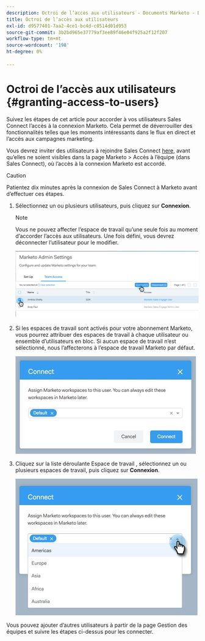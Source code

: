 ```yaml
---
description: Octroi de l’accès aux utilisateurs - Documents Marketo - Documentation du produit
title: Octroi de l’accès aux utilisateurs
exl-id: d9577401-7aa2-4ce1-bc4d-c0514d01d953
source-git-commit: 3b2bd965e37779af3ee89f46e04f925a2f12f207
workflow-type: tm+mt
source-wordcount: '198'
ht-degree: 0%

---
```


# Octroi de l’accès aux utilisateurs {#granting-access-to-users}

Suivez les étapes de cet article pour accorder à vos utilisateurs Sales Connect l’accès à la connexion Marketo. Cela permet de déverrouiller des fonctionnalités telles que les moments intéressants dans le flux en direct et l’accès aux campagnes marketing.

Vous devrez inviter des utilisateurs à rejoindre Sales Connect [here](/help/marketo/product-docs/marketo-sales-connect/admin/invite-users.md), avant qu’elles ne soient visibles dans la page Marketo > Accès à l’équipe (dans Sales Connect), où l’accès à la connexion Marketo est accordé.

>[!CAUTION]
>
>Patientez dix minutes après la connexion de Sales Connect à Marketo avant d’effectuer ces étapes.

1. Sélectionnez un ou plusieurs utilisateurs, puis cliquez sur **Connexion**.

   >[!NOTE]
   >
   >Vous ne pouvez affecter l’espace de travail qu’une seule fois au moment d’accorder l’accès aux utilisateurs. Une fois défini, vous devrez déconnecter l’utilisateur pour le modifier.

   ![](assets/granting-access-to-users-1.png)

1. Si les espaces de travail sont activés pour votre abonnement Marketo, vous pourrez attribuer des espaces de travail à chaque utilisateur ou ensemble d’utilisateurs en bloc. Si aucun espace de travail n’est sélectionné, nous l’affecterons à l’espace de travail Marketo par défaut.

   ![](assets/granting-access-to-users-2.jpg)

1. Cliquez sur la liste déroulante Espace de travail , sélectionnez un ou plusieurs espaces de travail, puis cliquez sur **Connexion**.

   ![](assets/granting-access-to-users-3.png)

Vous pouvez ajouter d’autres utilisateurs à partir de la page Gestion des équipes et suivre les étapes ci-dessus pour les connecter.
